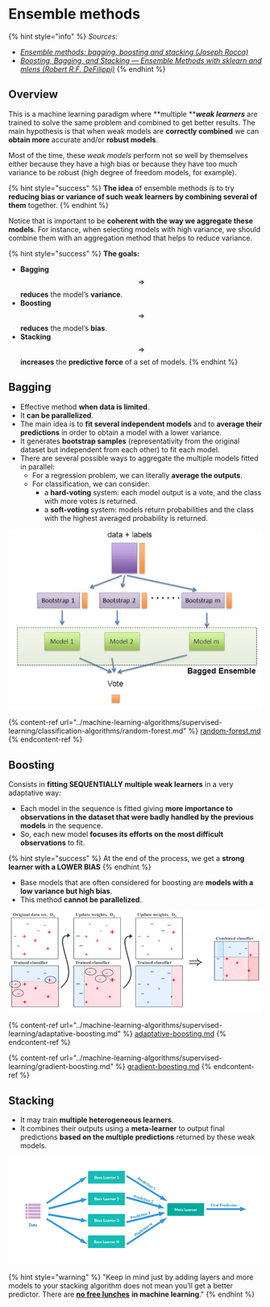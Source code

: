 # Ensemble methods

{% hint style="info" %}
_Sources:_

* [_Ensemble methods: bagging, boosting and stacking (Joseph Rocca)_](https://towardsdatascience.com/ensemble-methods-bagging-boosting-and-stacking-c9214a10a205)
* [_Boosting, Bagging, and Stacking — Ensemble Methods with sklearn and mlens (Robert R.F. DeFilippi)_](https://medium.com/@rrfd/boosting-bagging-and-stacking-ensemble-methods-with-sklearn-and-mlens-a455c0c982de)
{% endhint %}

## Overview

This is a machine learning paradigm where **multiple **_**weak learners**_ are trained to solve the same problem and combined to get better results. The main hypothesis is that when weak models are **correctly combined** we can **obtain more** accurate and/or **robust models**.

Most of the time, these _weak models_ perform not so well by themselves either because they have a high bias or because they have too much variance to be robust (high degree of freedom models, for example).&#x20;

{% hint style="success" %}
**The idea** of ensemble methods is to try **reducing bias or variance of such weak learners by combining several of them** together.
{% endhint %}

Notice that is important to be **coherent with the way we aggregate these models**. For instance, when selecting models with high variance, we should combine them with an aggregation method that helps to reduce variance.

{% hint style="success" %}
**The goals:**

* **Bagging** $$\Rightarrow$$ **reduces** the model’s **variance**.
* **Boosting** $$\Rightarrow$$**reduces** the model’s **bias**.
* **Stacking** $$\Rightarrow$$ **increases** the **predictive force** of a set of models.
{% endhint %}

## Bagging

* Effective method **when data is limited**.
* It **can be parallelized**.
* The main idea is to **fit several independent models** and to **average their predictions** in order to obtain a model with a lower variance.
* It generates **bootstrap samples** (representativity from the original dataset but independent from each other) to fit each model.
* There are several possible ways to aggregate the multiple models fitted in parallel:
  * For a regression problem, we can literally **average the outputs**.
  * For classification, we can consider:
    * &#x20;a **hard-voting** system: each model output is a vote, and the class with more votes is returned.
    * a **soft-voting** system: models return probabilities and the class with the highest averaged probability is returned.

![](<../../.gitbook/assets/image (56).png>)

{% content-ref url="../machine-learning-algorithms/supervised-learning/classification-algorithms/random-forest.md" %}
[random-forest.md](../machine-learning-algorithms/supervised-learning/classification-algorithms/random-forest.md)
{% endcontent-ref %}

## Boosting

Consists in **fitting SEQUENTIALLY multiple weak learners** in a very adaptative way:

* Each model in the sequence is fitted giving **more importance to observations in the dataset that were badly handled by the previous models** in the sequence.
* &#x20;So, each new model **focuses its efforts on the most difficult observations** to fit.

{% hint style="success" %}
At the end of the process, we get a **strong learner with a LOWER BIAS**
{% endhint %}

* Base models that are often considered for boosting are **models with a low variance but high bias**.
* This method **cannot be parallelized**.

![](<../../.gitbook/assets/image (33).png>)

{% content-ref url="../machine-learning-algorithms/supervised-learning/adaptative-boosting.md" %}
[adaptative-boosting.md](../machine-learning-algorithms/supervised-learning/adaptative-boosting.md)
{% endcontent-ref %}

{% content-ref url="../machine-learning-algorithms/supervised-learning/gradient-boosting.md" %}
[gradient-boosting.md](../machine-learning-algorithms/supervised-learning/gradient-boosting.md)
{% endcontent-ref %}

## Stacking

* It may train **multiple heterogeneous learners**.
* It combines their outputs using a **meta-learner** to output final predictions **based on the multiple predictions** returned by these weak models.

![](<../../.gitbook/assets/image (98).png>)

{% hint style="warning" %}
"Keep in mind just by adding layers and more models to your stacking algorithm does not mean you’ll get a better predictor. There are [**no free lunches**](https://www.wikiwand.com/en/No\_free\_lunch\_theorem) **in machine learning**."
{% endhint %}
